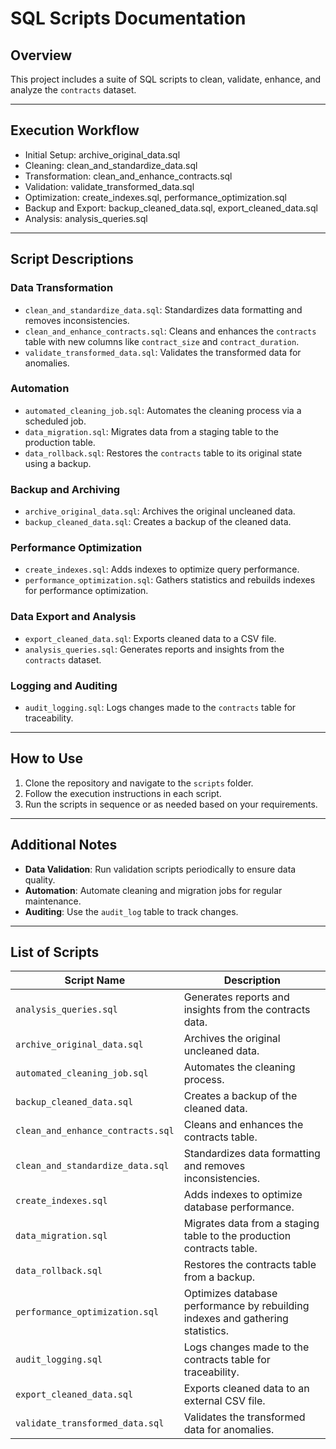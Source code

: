 # SQL Scripts Documentation

## Overview
This project includes a suite of SQL scripts to clean, validate, enhance, and analyze the `contracts` dataset.

---

## Execution Workflow

 - Initial Setup: archive_original_data.sql
 - Cleaning: clean_and_standardize_data.sql
 - Transformation: clean_and_enhance_contracts.sql
 - Validation: validate_transformed_data.sql
 - Optimization: create_indexes.sql, performance_optimization.sql
 - Backup and Export: backup_cleaned_data.sql, export_cleaned_data.sql
 - Analysis: analysis_queries.sql

---
## Script Descriptions

### Data Transformation
- `clean_and_standardize_data.sql`: Standardizes data formatting and removes inconsistencies.
- `clean_and_enhance_contracts.sql`: Cleans and enhances the `contracts` table with new columns like `contract_size` and `contract_duration`.
- `validate_transformed_data.sql`: Validates the transformed data for anomalies.

### Automation
- `automated_cleaning_job.sql`: Automates the cleaning process via a scheduled job.
- `data_migration.sql`: Migrates data from a staging table to the production table.
- `data_rollback.sql`: Restores the `contracts` table to its original state using a backup.

### Backup and Archiving
- `archive_original_data.sql`: Archives the original uncleaned data.
- `backup_cleaned_data.sql`: Creates a backup of the cleaned data.

### Performance Optimization
- `create_indexes.sql`: Adds indexes to optimize query performance.
- `performance_optimization.sql`: Gathers statistics and rebuilds indexes for performance optimization.

### Data Export and Analysis
- `export_cleaned_data.sql`: Exports cleaned data to a CSV file.
- `analysis_queries.sql`: Generates reports and insights from the `contracts` dataset.

### Logging and Auditing
- `audit_logging.sql`: Logs changes made to the `contracts` table for traceability.

---

## How to Use
1. Clone the repository and navigate to the `scripts` folder.
2. Follow the execution instructions in each script.
3. Run the scripts in sequence or as needed based on your requirements.

---

## Additional Notes
- **Data Validation**: Run validation scripts periodically to ensure data quality.
- **Automation**: Automate cleaning and migration jobs for regular maintenance.
- **Auditing**: Use the `audit_log` table to track changes.

---

## List of Scripts
| Script Name                       | Description                                                                    |
|-----------------------------------|--------------------------------------------------------------------------------|
| `analysis_queries.sql`            | Generates reports and insights from the contracts data.                        |
| `archive_original_data.sql`       | Archives the original uncleaned data.                                          |
| `automated_cleaning_job.sql`      | Automates the cleaning process.                                                |
| `backup_cleaned_data.sql`         | Creates a backup of the cleaned data.                                          |
| `clean_and_enhance_contracts.sql` | Cleans and enhances the contracts table.                                       |
| `clean_and_standardize_data.sql`  | Standardizes data formatting and removes inconsistencies.                      |
| `create_indexes.sql`              | Adds indexes to optimize database performance.                                 |
| `data_migration.sql`              | Migrates data from a staging table to the production contracts table.          |
| `data_rollback.sql`               | Restores the contracts table from a backup.                                    |
| `performance_optimization.sql`    | Optimizes database performance by rebuilding indexes and gathering statistics. |
| `audit_logging.sql`               | Logs changes made to the contracts table for traceability.                     |
| `export_cleaned_data.sql`         | Exports cleaned data to an external CSV file.                                  |
| `validate_transformed_data.sql`   | Validates the transformed data for anomalies.                                  |